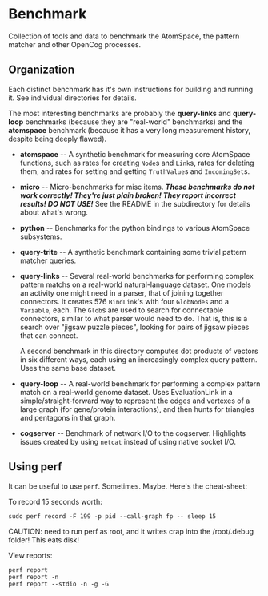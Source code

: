 # Benchmark

Collection of tools and data to benchmark the AtomSpace, the pattern
matcher and other OpenCog processes.

## Organization
Each distinct benchmark has it's own instructions for building and
running it.  See individual directories for details.

The most interesting benchmarks are probably the **query-links** and
**query-loop** benchmarks (because they are "real-world" benchmarks)
and the **atomspace** benchmark (because it has a very long measurement
history, despite being deeply flawed).

* __atomspace__ -- A synthetic benchmark for measuring core AtomSpace
  functions, such as rates for creating `Node`s and `Link`s, rates for
  deleting them, and rates for setting and getting `TruthValue`s and
  `IncomingSet`s.

* __micro__ -- Micro-benchmarks for misc items. ***These benchmarks
  do not work correctly! They're just plain broken! They report
  incorrect results! DO NOT USE!***  See the README in the subdirectory
  for details about what's wrong.

* __python__ -- Benchmarks for the python bindings to various AtomSpace
  subsystems.

* __query-trite__ -- A synthetic benchmark containing some trivial
  pattern matcher queries.

* __query-links__ -- Several real-world benchmarks for performing
  complex pattern matchs on a real-world natural-language dataset.
  One models an activity one might need in a parser, that of joining
  together connectors. It creates 576 `BindLink`'s with four `GlobNodes`
  and a `Variable`, each.  The `Glob`s are used to search for connectable
  connectors, similar to what parser would need to do.  That is, this
  is a search over "jigsaw puzzle pieces", looking for pairs of jigsaw
  pieces that can connect.

  A second benchmark in this directory computes dot products of vectors
  in six different ways, each using an increasingly complex query
  pattern. Uses the same base dataset.

* __query-loop__ -- A real-world benchmark for performing a complex
  pattern match on a real-world genome dataset. Uses EvaluationLink
  in a simple/straight-forward way to represent the edges and vertexes
  of a large graph (for gene/protein interactions), and then hunts
  for triangles and pentagons in that graph.

* __cogserver__ -- Benchmark of network I/O to the cogserver.
  Highlights issues created by using `netcat` instead of using native
  socket I/O.

## Using perf
It can be useful to use `perf`. Sometimes. Maybe. Here's the
cheat-sheet:

To record 15 seconds worth:
```
sudo perf record -F 199 -p pid --call-graph fp -- sleep 15
```
CAUTION: need to run perf as root, and it writes crap into the
/root/.debug folder!  This eats disk!

View reports:
```
perf report
perf report -n
perf report --stdio -n -g -G
```
